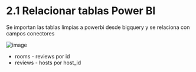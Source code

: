 # 2.1 Relacionar tablas Power BI

Se importan las tablas limpias a powerbi desde bigquery y se relaciona con campos conectores

![image](https://github.com/user-attachments/assets/d4c0e2b8-53df-401e-b431-8e80058d1cb5)


* rooms - reviews por id
* reviews - hosts por host_id
